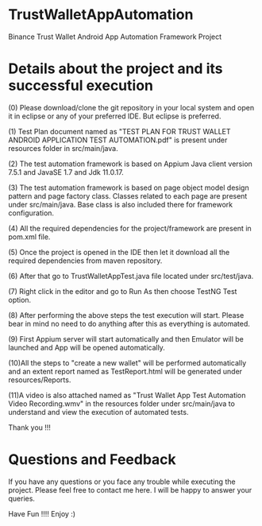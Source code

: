 
# TrustWalletAppAutomation

  Binance Trust Wallet Android App Automation Framework Project

# Details about the project and its successful execution



(0) Please download/clone the git repository in your local system and open it in eclipse or any of your preferred IDE.
    But eclipse is preferred.

(1) Test Plan document named as "TEST PLAN FOR TRUST WALLET ANDROID APPLICATION TEST AUTOMATION.pdf" is present under resources folder in src/main/java.
	
(2) The test automation framework is based on Appium Java client version 7.5.1 and JavaSE 1.7 and Jdk 11.0.17.

(3) The test automation framework is based on page object model design pattern and page factory class. Classes related to each page are present under src/main/java.
    Base class is also included there for framework configuration. 

(4) All the required dependencies for the project/framework are present in pom.xml file.

(5) Once the project is opened in the IDE then let it download all the required dependencies from maven repository.

(6) After that go to TrustWalletAppTest.java file located under src/test/java.

(7) Right click in the editor and go to Run As then choose TestNG Test option.

(8) After performing the above steps the test execution will start. Please bear in mind no need to do anything after this as everything is automated.

(9) First Appium server will start automatically and then Emulator will be launched and App will be opened automatically.

(10)All the steps to "create a new wallet" will be performed automatically and an extent report named as TestReport.html will be generated under resources/Reports.

(11)A video is also attached named as "Trust Wallet App Test Automation Video Recording.wmv" in the resources folder under src/main/java to understand and view the 
    execution of automated tests.	


Thank you !!!


# Questions and Feedback

If you have any questions or you face any trouble while executing the project. Please feel free to contact me here.
I will be happy to answer your queries.

Have Fun !!!! 
Enjoy :)
